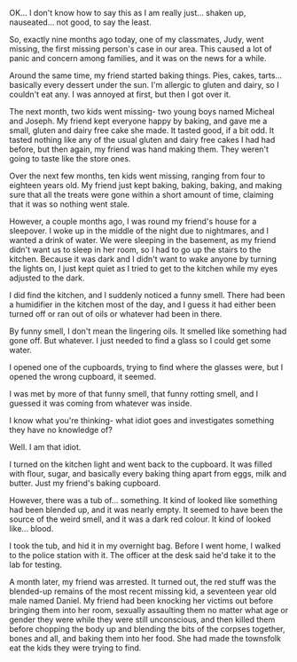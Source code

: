 OK... I don't know how to say this as I am really just... shaken up, nauseated... not good, to say the least.

So, exactly nine months ago today, one of my classmates, Judy, went missing, the first missing person's case in our area. This caused a lot of panic and concern among families, and it was on the news for a while. 

Around the same time, my friend started baking things. Pies, cakes, tarts... basically every dessert under the sun. I'm allergic to gluten and dairy, so I couldn't eat any. I was annoyed at first, but then I got over it. 

The next month, two kids went missing- two young boys named Micheal and Joseph. My friend kept everyone happy by baking, and gave me a small, gluten and dairy free cake she made. It tasted good, if a bit odd. It tasted nothing like any of the usual gluten and dairy free cakes I had had before, but then again, my friend was hand making them. They weren't going to taste like the store ones. 

Over the next few months, ten kids went missing, ranging from four to eighteen years old. My friend just kept baking, baking, baking, and making sure that all the treats were gone within a short amount of time, claiming that it was so nothing went stale. 

However, a couple months ago, I was round my friend's house for a sleepover. I woke up in the middle of the night due to nightmares, and I wanted a drink of water. We were sleeping in the basement, as my friend didn't want us to sleep in her room, so I had to go up the stairs to the kitchen. Because it was dark and I didn't want to wake anyone by turning the lights on, I just kept quiet as I tried to get to the kitchen while my eyes adjusted to the dark. 

I did find the kitchen, and I suddenly noticed a funny smell. There had been a humidifier in the kitchen most of the day, and I guess it had either been turned off or ran out of oils or whatever had been in there. 

By funny smell, I don't mean the lingering oils. It smelled like something had gone off. But whatever. I just needed to find a glass so I could get some water. 

I opened one of the cupboards, trying to find where the glasses were, but I opened the wrong cupboard, it seemed.

I was met by more of that funny smell, that funny rotting smell, and I guessed it was coming from whatever was inside.

I know what you're thinking- what idiot goes and investigates something they have no knowledge of?

Well. I am that idiot.

I turned on the kitchen light and went back to the cupboard. It was filled with flour, sugar, and basically every baking thing apart from eggs, milk and butter. Just my friend's baking cupboard.

However, there was a tub of... something. It kind of looked like something had been blended up, and it was nearly empty. It seemed to have been the source of the weird smell, and it was a dark red colour. It kind of looked like... blood.

I took the tub, and hid it in my overnight bag. Before I went home, I walked to the police station with it. The officer at the desk said he'd take it to the lab for testing.

A month later, my friend was arrested. It turned out, the red stuff was the blended-up remains of the most recent missing kid, a seventeen year old male named Daniel. My friend had been knocking her victims out before bringing them into her room, sexually assaulting them no matter what age or gender they were while they were still unconscious, and then killed them before chopping the body up and blending the bits of the corpses together, bones and all, and baking them into her food. She had made the townsfolk eat the kids they were trying to find.